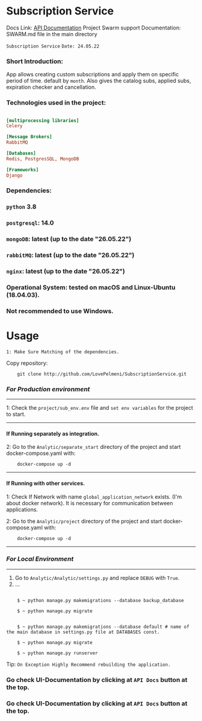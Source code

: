 
# Subscription Service

Docs Link: [API Documentation]("http://localhost:8077/swagger/")
Project Swarm support Documentation: SWARM.md file in the main directory 

`Subscription Service`
`Date: 24.05.22`


### Short Introduction:

App allows creating custom subscriptions and apply them on specific period of time. default by `month`.
Also gives the catalog subs, applied subs, expiration checker and cancellation.
### Technologies used in the project:

```ini

[multiprocessing libraries] 
Celery 

[Message Brokers]
RabbitMQ 

[Databases]
Redis, PostgresSQL, MongoDB

[Frameworks]
Django

```

### Dependencies:
    
### `python`  3.8 
### `postgresql`: 14.0
### `mongoDB`: latest (up to the date "26.05.22")
### `rabbitMQ`: latest (up to the date "26.05.22")
### `nginx`: latest (up to the date "26.05.22")

### Operational System: tested on macOS and Linux-Ubuntu (18.04.03).
### Not recommended to use Windows.

# Usage

`1: Make Sure Matching of the dependencies.`

Copy repository:
    
```doctest
    git clone http://github.com/LovePelmeni/SubscriptionService.git
```


### *For Production environment*

---

1: Check the `project/sub_env.env` file and `set env variables` for the project to start.


---
#### If Running separately as integration.
2: Go to the `Analytic/separate_start` directory of the project and start docker-compose.yaml with:

```doctest
    docker-compose up -d 
```
---
#### If Running with other services.

1: Check If Network with name `global_application_network` exists.
(I'm about docker network). It is necessary for communication between applications.


2: Go to the `Analytic/project` directory of the project and start docker-compose.yaml with:

```doctest
    docker-compose up -d 
```
---


### *For Local Environment* 

---
1. Go to `Analytic/Analytic/settings.py` and replace `DEBUG` with `True`.
2.    ...
```doctest

    $ ~ python manage.py makemigrations --database backup_database 
    
    $ ~ python manage.py migrate


    $ ~ python manage.py makemigrations --database default # name of the main database in settings.py file at DATABASES const.
    
    $ ~ python manage.py migrate

    $ ~ python manage.py runserver

```



Tip: `On Exception Highly Recommend rebuilding the application.`


### Go check UI-Documentation by clicking at `API Docs` button at the top.


### Go check UI-Documentation by clicking at `API Docs` button at the top.
